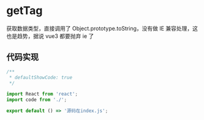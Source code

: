 # getTag

获取数据类型，直接调用了 Object.prototype.toString，没有做 IE 兼容处理，这也是趋势，据说 vue3 都要抛弃 ie 了

## 代码实现

```jsx
/**
 * defaultShowCode: true
 */

import React from 'react';
import code from './';

export default () => '源码在index.js';
```
